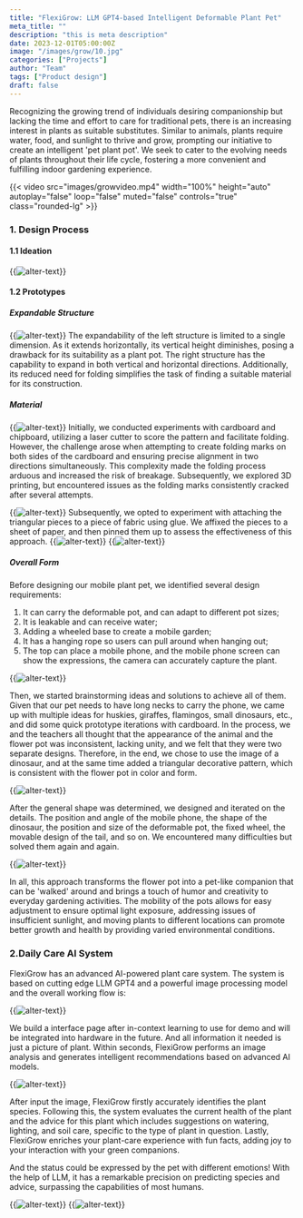 ```yaml
---
title: "FlexiGrow: LLM GPT4-based Intelligent Deformable Plant Pet"
meta_title: ""
description: "this is meta description"
date: 2023-12-01T05:00:00Z
image: "/images/grow/10.jpg"
categories: ["Projects"]
author: "Team"
tags: ["Product design"]
draft: false
---
```


Recognizing the growing trend of individuals desiring companionship but lacking the time and effort to care for traditional pets, there is an increasing interest in plants as suitable substitutes. Similar to animals, plants require water, food, and sunlight to thrive and grow, prompting our initiative to create an intelligent 'pet plant pot'. We seek to cater to the evolving needs of plants throughout their life cycle, fostering a more convenient and fulfilling indoor gardening experience.

{{< video src="images/growvideo.mp4" width="100%" height="auto" autoplay="false" loop="false" muted="false" controls="true" class="rounded-lg" >}}


### 1. Design Process

#### 1.1 Ideation
{{<image src="images/grow/idea.png" caption="" alt="alter-text" height="" width="" position="center" command="fill" option="q100" class="img-fluid" title="image title"  webp="false" >}}

#### 1.2 Prototypes
##### *Expandable Structure*
{{<image src="images/grow/process.png" caption="" alt="alter-text" height="" width="" position="center" command="fill" option="q100" class="img-fluid" title="image title"  webp="false" >}}
The expandability of the left structure is limited to a single dimension. As it extends horizontally, its vertical height diminishes, posing a drawback for its suitability as a plant pot. The right structure has the capability to expand in both vertical and horizontal directions. Additionally, its reduced need for folding simplifies the task of finding a suitable material for its construction.

##### *Material*
{{<image src="images/grow/3.png" caption="" alt="alter-text" height="" width="" position="center" command="fill" option="q100" class="img-fluid" title="image title"  webp="false" >}}
Initially, we conducted experiments with cardboard and chipboard, utilizing a laser cutter to score the pattern and facilitate folding. However, the challenge arose when attempting to create folding marks on both sides of the cardboard and ensuring precise alignment in two directions simultaneously. This complexity made the folding process arduous and increased the risk of breakage. Subsequently, we explored 3D printing, but encountered issues as the folding marks consistently cracked after several attempts.

{{<image src="images/grow/4.jpeg" caption="" alt="alter-text" height="" width="" position="center" command="fill" option="q100" class="img-fluid" title="image title"  webp="false" >}}
Subsequently, we opted to experiment with attaching the triangular pieces to a piece of fabric using glue. We affixed the pieces to a sheet of paper, and then pinned them up to assess the effectiveness of this approach.
{{<image src="images/grow/6.png" caption="" alt="alter-text" height="" width="" position="center" command="fill" option="q100" class="w-2/3 img-fluid" title="image title"  webp="false" >}}
{{<image src="images/grow/7.png" caption="" alt="alter-text" height="" width="" position="center" command="fill" option="q100" class="w-2/3 img-fluid" title="image title"  webp="false" >}}

##### *Overall Form*

Before designing our mobile plant pet, we identified several design requirements:
1. It can carry the deformable pot, and can adapt to different pot sizes;
2. It is leakable and can receive water;
3. Adding a wheeled base to create a mobile garden;
4. It has a hanging rope so users can pull around when hanging out;
5. The top can place a mobile phone, and the mobile phone screen can show the expressions, the camera can accurately capture the plant.

{{<image src="images/grow/5.png" caption="" alt="alter-text" height="" width="" position="center" command="fill" option="q100" class="img-fluid" title="image title"  webp="false" >}}

Then, we started brainstorming ideas and solutions to achieve all of them. Given that our pet needs to have long necks to carry the phone, we came up with multiple ideas for huskies, giraffes, flamingos, small dinosaurs, etc., and did some quick prototype iterations with cardboard. In the process, we and the teachers all thought that the appearance of the animal and the flower pot was inconsistent, lacking unity, and we felt that they were two separate designs. Therefore, in the end, we chose to use the image of a dinosaur, and at the same time added a triangular decorative pattern, which is consistent with the flower pot in color and form.

{{<image src="images/grow/9.png" caption="" alt="alter-text" height="" width="" position="center" command="fill" option="q100" class="img-fluid" title="image title"  webp="false" >}}

After the general shape was determined, we designed and iterated on the details. The position and angle of the mobile phone, the shape of the dinosaur, the position and size of the deformable pot, the fixed wheel, the movable design of the tail, and so on. We encountered many difficulties but solved them again and again.

{{<image src="images/grow/8.png" caption="" alt="alter-text" height="" width="" position="center" command="fill" option="q100" class="img-fluid" title="image title"  webp="false" >}}

In all, this approach transforms the flower pot into a pet-like companion that can be 'walked' around and brings a touch of humor and creativity to everyday gardening activities. The mobility of the pots allows for easy adjustment to ensure optimal light exposure, addressing issues of insufficient sunlight, and moving plants to different locations can promote better growth and health by providing varied environmental conditions.


### 2.Daily Care AI System

FlexiGrow has an advanced AI-powered plant care system. The system is based on cutting edge LLM GPT4 and a powerful image processing model and the overall working flow is:

{{<image src="images/grow/18.png" caption="" alt="alter-text" height="" width="" position="center" command="fill" option="q100" class="w-2/3 img-fluid" title="image title"  webp="false" >}}

We build a interface page after in-context learning to use for demo and will be integrated into hardware in the future. And all information it needed is just a picture of plant. Within seconds, FlexiGrow performs an image analysis and generates intelligent recommendations based on advanced AI models.

{{<image src="images/grow/14.png" caption="" alt="alter-text" height="" width="" position="center" command="fill" option="q100" class="w-2/3 img-fluid" title="image title"  webp="false" >}}

After input the image, FlexiGrow firstly accurately identifies the plant species. Following this, the system evaluates the current health of the plant and the advice for this plant which includes suggestions on watering, lighting, and soil care, specific to the type of plant in question. Lastly, FlexiGrow enriches your plant-care experience with fun facts, adding joy to your interaction with your green companions. 

And the status could be expressed by the pet with different emotions! With the help of LLM, it has a remarkable precision on predicting species and advice, surpassing the capabilities of most humans.

{{<image src="images/grow/15.png" caption="" alt="alter-text" height="" width="" position="center" command="fill" option="q100" class="img-fluid" title="image title"  webp="false" >}}
{{<image src="images/grow/16.png" caption="" alt="alter-text" height="" width="" position="center" command="fill" option="q100" class="img-fluid" title="image title"  webp="false" >}}